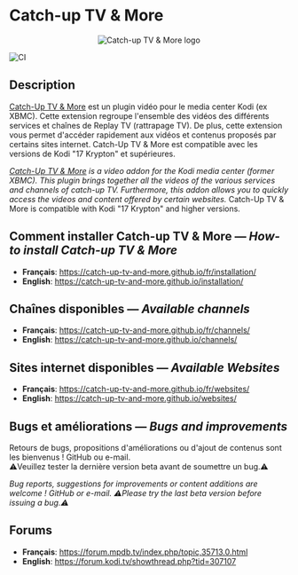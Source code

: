 # Catch-up TV & More

<p align="center">
  <img src="https://github.com/Catch-up-TV-and-More/plugin.video.catchuptvandmore/raw/dev/icon.png" alt="Catch-up TV & More logo">
</p>

![CI](https://github.com/Catch-up-TV-and-More/plugin.video.catchuptvandmore/workflows/CI/badge.svg?branch=dev)

## Description
[Catch-Up TV & More](https://kodi.tv/addon/plugins-video-add-ons/catch-tv-more) est un plugin vidéo pour le media center Kodi (ex XBMC).
Cette extension regroupe l'ensemble des vidéos des différents services et chaînes de Replay TV (rattrapage TV). De plus, cette extension vous permet d'accéder rapidement aux vidéos et contenus proposés par certains sites internet.
Catch-Up TV & More est compatible avec les versions de Kodi "17 Krypton" et supérieures.

*[Catch-Up TV & More](https://kodi.tv/addon/plugins-video-add-ons/catch-tv-more) is a video addon for the Kodi media center (former XBMC).*
*This plugin brings together all the videos of the various services and channels of catch-up TV. Furthermore, this addon allows you to quickly access the videos and content offered by certain websites.*
Catch-Up TV & More is compatible with Kodi "17 Krypton" and higher versions.

## Comment installer Catch-up TV & More — *How-to install Catch-up TV & More*

* **Français**: <https://catch-up-tv-and-more.github.io/fr/installation/>
* **English**: <https://catch-up-tv-and-more.github.io/installation/>

## Chaînes disponibles — *Available channels*

* **Français**: <https://catch-up-tv-and-more.github.io/fr/channels/>
* **English**: <https://catch-up-tv-and-more.github.io/channels/>

## Sites internet disponibles — *Available Websites*

* **Français**: <https://catch-up-tv-and-more.github.io/fr/websites/>
* **English**: <https://catch-up-tv-and-more.github.io/websites/>

## Bugs et améliorations — *Bugs and improvements*
Retours de bugs, propositions d'améliorations ou d'ajout de contenus sont les bienvenus ! GitHub ou e-mail.  
⚠️Veuillez tester la dernière version beta avant de soumettre un bug.⚠️

*Bug reports, suggestions for improvements or content additions are welcome ! GitHub or e-mail.*
*⚠️Please try the last beta version before issuing a bug.⚠️*


## Forums

* **Français**: <https://forum.mpdb.tv/index.php/topic,35713.0.html>
* **English**: <https://forum.kodi.tv/showthread.php?tid=307107>
